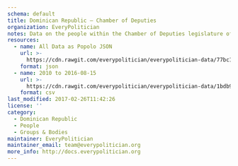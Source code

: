 ```yaml
---
schema: default
title: Dominican Republic — Chamber of Deputies
organization: EveryPolitician
notes: Data on the people within the Chamber of Deputies legislature of Dominican Republic.
resources:
  - name: All Data as Popolo JSON
    url: >-
      https://cdn.rawgit.com/everypolitician/everypolitician-data/77bc1b2cfa87caba67bc9e5f07eef09a340e2bd2/data/Dominican_Republic/Diputados/ep-popolo-v1.0.json
    format: json
  - name: 2010 to 2016-08-15
    url: >-
      https://cdn.rawgit.com/everypolitician/everypolitician-data/1bdb936b65cff60facc43ae425b3edff80b89441/data/Dominican_Republic/Diputados/term-2010.csv
    format: csv
last_modified: 2017-02-26T11:42:26
license: ''
category:
  - Dominican Republic
  - People
  - Groups & Bodies
maintainer: EveryPolitician
maintainer_email: team@everypolitician.org
more_info: http://docs.everypolitician.org
---
```

